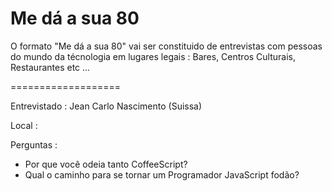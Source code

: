 # Me dá a sua 80

O formato "Me dá a sua 80" vai ser constituido de entrevistas com pessoas do mundo
da técnologia em lugares legais : Bares, Centros Culturais, Restaurantes etc ... 

===================

Entrevistado : Jean Carlo Nascimento (Suissa)

Local : 

Perguntas : 

- Por que você odeia tanto CoffeeScript?
- Qual o caminho para se tornar um Programador JavaScript fodão?
